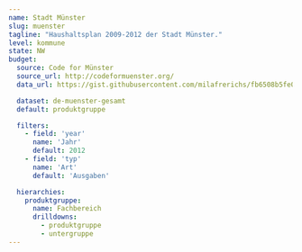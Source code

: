 ```yaml
---
name: Stadt Münster
slug: muenster
tagline: "Haushaltsplan 2009-2012 der Stadt Münster."
level: kommune
state: NW
budget:
  source: Code for Münster
  source_url: http://codeformuenster.org/
  data_url: https://gist.githubusercontent.com/milafrerichs/fb6508b5fe0bd6a1ebd2/raw/a3b9b349119f5a2655f8ee167633e4e838150967/haushalt_gesamt.txt

  dataset: de-muenster-gesamt
  default: produktgruppe

  filters:
    - field: 'year'
      name: 'Jahr'
      default: 2012
    - field: 'typ'
      name: 'Art'
      default: 'Ausgaben'

  hierarchies:
    produktgruppe:
      name: Fachbereich
      drilldowns:
        - produktgruppe
        - untergruppe
---
```

